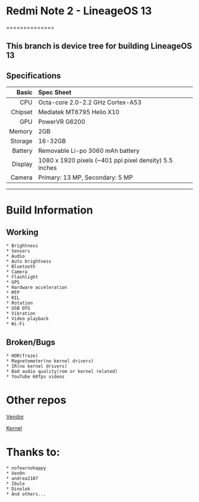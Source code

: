 # Redmi Note 2 -  LineageOS 13
==============

This branch is device tree for building LineageOS 13
---

## Specifications


Basic   | Spec Sheet
-------:|:-------------------------
CPU     | Octa-core 2.0-2.2 GHz Cortex-A53
Chipset | Mediatek MT6795 Helio X10
GPU     | PowerVR G6200
Memory  | 2GB 
Storage | 16-32GB
Battery | Removable Li-po 3060 mAh battery
Display | 1080 x 1920 pixels (~401 ppi pixel density) 5.5 inches
Camera  | Primary: 13 MP, Secondary: 5 MP

---


# Build Information

## Working

	* Brightness
	* Sensors
	* Audio
	* Auto brightness
	* Bluetooth
	* Camera
	* Flashlight
	* GPS
	* Hardware acceleration
	* MTP
	* RIL
	* Rotation
	* USB OTG
	* Vibration
	* Video playback
	* Wi-Fi
 
## Broken/Bugs

	* HDR(froze)
	* Magnetometer(no kernel drivers)
	* IR(no kernel drivers)
	* Bad audio quality(rom or kernel related)
	* YouTube 60fps videos
 
# Other repos

[Vendor](https://github.com/HermesRepos/android_vendor_xiaomi_hermes/tree/cm-13.0)

[Kernel](https://github.com/HermesRepos/android_kernel_xiaomi_hermes/tree/cm-13.0)
 
# Thanks to:
 
	* nofearnohappy
	* Xen0n
	* andrea2107
	* Ibule 
	* Dinolek
	* And others...
